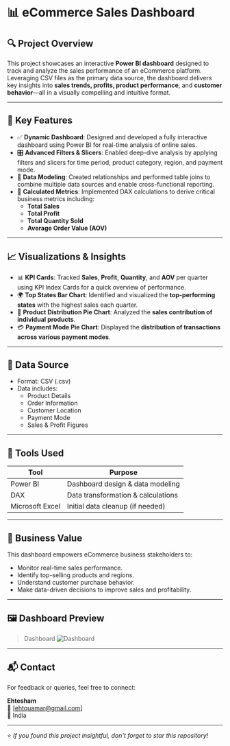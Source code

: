 # 📊 eCommerce Sales Dashboard

## 🔍 Project Overview

This project showcases an interactive **Power BI dashboard** designed to track and analyze the sales performance of an eCommerce platform. Leveraging CSV files as the primary data source, the dashboard delivers key insights into **sales trends, profits, product performance**, and **customer behavior**—all in a visually compelling and intuitive format.

---

## 🚀 Key Features

- ✅ **Dynamic Dashboard**: Designed and developed a fully interactive dashboard using Power BI for real-time analysis of online sales.
- 🎛️ **Advanced Filters & Slicers**: Enabled deep-dive analysis by applying filters and slicers for time period, product category, region, and payment mode.
- 🔗 **Data Modeling**: Created relationships and performed table joins to combine multiple data sources and enable cross-functional reporting.
- 📐 **Calculated Metrics**: Implemented DAX calculations to derive critical business metrics including:
  - **Total Sales**
  - **Total Profit**
  - **Total Quantity Sold**
  - **Average Order Value (AOV)**

---

## 📈 Visualizations & Insights

- 📊 **KPI Cards**: Tracked **Sales**, **Profit**, **Quantity**, and **AOV** per quarter using KPI Index Cards for a quick overview of performance.
- 🌍 **Top States Bar Chart**: Identified and visualized the **top-performing states** with the highest sales each quarter.
- 🥧 **Product Distribution Pie Chart**: Analyzed the **sales contribution of individual products**.
- 💳 **Payment Mode Pie Chart**: Displayed the **distribution of transactions across various payment modes**.

---

## 📁 Data Source

- Format: CSV (.csv)
- Data includes: 
  - Product Details
  - Order Information
  - Customer Location
  - Payment Mode
  - Sales & Profit Figures

---

## 📌 Tools Used

| Tool          | Purpose                           |
|---------------|-----------------------------------|
| Power BI      | Dashboard design & data modeling  |
| DAX           | Data transformation & calculations|
| Microsoft Excel | Initial data cleanup (if needed) |

---

## 🧠 Business Value

This dashboard empowers eCommerce business stakeholders to:

- Monitor real-time sales performance.
- Identify top-selling products and regions.
- Understand customer purchase behavior.
- Make data-driven decisions to improve sales and profitability.

---

## 🖼️ Dashboard Preview

> Dashboard
  ![Dashboard](screenshots/Dashboard.png)

---

## 📬 Contact

For feedback or queries, feel free to connect:

**Ehtesham**  
📧 [ehtquamar@gmail.com]  
📍 India  

---

⭐ *If you found this project insightful, don't forget to star this repository!*
